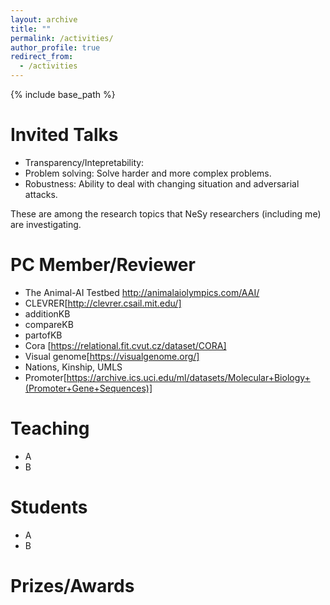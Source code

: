 ```yaml
---
layout: archive
title: ""
permalink: /activities/
author_profile: true
redirect_from:
  - /activities
---
```


{% include base_path %}


Invited Talks
======

- Transparency/Intepretability: 
- Problem solving: Solve harder and more complex problems.
- Robustness: Ability to deal with changing situation and adversarial attacks.

These are among the research topics that NeSy researchers (including me) are investigating.
 
PC Member/Reviewer
======
* The Animal-AI Testbed http://animalaiolympics.com/AAI/
* CLEVRER[http://clevrer.csail.mit.edu/]
* additionKB
* compareKB
* partofKB
* Cora [https://relational.fit.cvut.cz/dataset/CORA]
* Visual genome[https://visualgenome.org/]
* Nations, Kinship, UMLS
* Promoter[https://archive.ics.uci.edu/ml/datasets/Molecular+Biology+(Promoter+Gene+Sequences)]

Teaching
======
* A
* B

Students
======
* A
* B

Prizes/Awards
======
